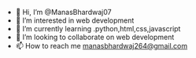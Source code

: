 - 👋 Hi, I’m @ManasBhardwaj07
- 👀 I’m interested in web development
- 🌱 I’m currently learning .python,html,css,javascript
- 💞️ I’m looking to collaborate on web development
- 📫 How to reach me manasbhardwaj264@gmail.com

<!---
ManasBhardwaj07/ManasBhardwaj07 is a ✨ special ✨ repository because its `README.md` (this file) appears on your GitHub profile.
You can click the Preview link to take a look at your changes.
--->
